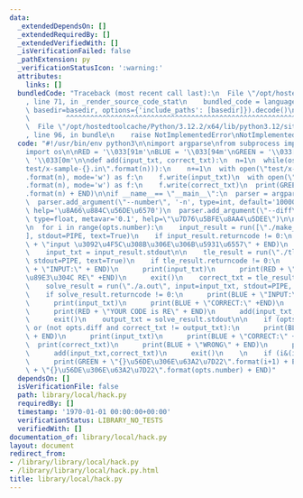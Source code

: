```yaml
---
data:
  _extendedDependsOn: []
  _extendedRequiredBy: []
  _extendedVerifiedWith: []
  _isVerificationFailed: false
  _pathExtension: py
  _verificationStatusIcon: ':warning:'
  attributes:
    links: []
  bundledCode: "Traceback (most recent call last):\n  File \"/opt/hostedtoolcache/Python/3.12.2/x64/lib/python3.12/site-packages/onlinejudge_verify/documentation/build.py\"\
    , line 71, in _render_source_code_stat\n    bundled_code = language.bundle(stat.path,\
    \ basedir=basedir, options={'include_paths': [basedir]}).decode()\n          \
    \         ^^^^^^^^^^^^^^^^^^^^^^^^^^^^^^^^^^^^^^^^^^^^^^^^^^^^^^^^^^^^^^^^^^^^^^^^^^^^^^^^^\n\
    \  File \"/opt/hostedtoolcache/Python/3.12.2/x64/lib/python3.12/site-packages/onlinejudge_verify/languages/python.py\"\
    , line 96, in bundle\n    raise NotImplementedError\nNotImplementedError\n"
  code: "#!/usr/bin/env python3\n\nimport argparse\nfrom subprocess import run, PIPE\n\
    import os\n\nRED = '\\033[91m'\nBLUE = '\\033[94m'\nGREEN = '\\033[92m'\nEND =\
    \ '\\033[0m'\n\ndef add(input_txt, correct_txt):\n  n=1\n  while(os.path.exists(\"\
    test/x-sample-{}.in\".format(n))):\n    n+=1\n  with open(\"test/x-sample-{}.in\"\
    .format(n), mode='w') as f:\n    f.write(input_txt)\n  with open(\"test/x-sample-{}.out\"\
    .format(n), mode='w') as f:\n    f.write(correct_txt)\n  print(GREEN + \"ADD x-sample-{}\"\
    .format(n) + END)\n\nif __name__== \"__main__\":\n  parser = argparse.ArgumentParser()\n\
    \  parser.add_argument(\"--number\", '-n', type=int, default='100000', metavar='100',\
    \ help='\u8A66\u884C\u56DE\u6570')\n  parser.add_argument(\"--diff\", \"-d\",\
    \ type=float, metavar='0.1', help=\"\u7D76\u5BFE\u8AA4\u5DEE\")\n\n  opts = parser.parse_args()\n\
    \n  for i in range(opts.number):\n    input_result = run([\"./make_random.out\"\
    ], stdout=PIPE, text=True)\n    if input_result.returncode != 0:\n      print(RED\
    \ + \"input \u3092\u4F5C\u308B\u306E\u306B\u5931\u6557\" + END)\n      exit()\n\
    \    input_txt = input_result.stdout\n\n    tle_result = run(\"./tle.out\", input=input_txt,\
    \ stdout=PIPE, text=True)\n    if tle_result.returncode != 0:\n      print(BLUE\
    \ + \"INPUT:\" + END)\n      print(input_txt)\n      print(RED + \"\u611A\u76F4\
    \u89E3\u304C RE\" +END)\n      exit()\n    correct_txt = tle_result.stdout\n\n\
    \    solve_result = run(\"./a.out\", input=input_txt, stdout=PIPE, text=True)\n\
    \    if solve_result.returncode != 0:\n      print(BLUE + \"INPUT:\" + END)\n\
    \      print(input_txt)\n      print(BLUE + \"CORRECT:\" +END)\n      print(correct_txt)\n\
    \      print(RED + \"YOUR CODE is RE\" + END)\n      add(input_txt,correct_txt)\n\
    \      exit()\n    output_txt = solve_result.stdout\n\n    if (opts.diff and abs(correct_txt-output_txt)>diff)\
    \ or (not opts.diff and correct_txt != output_txt):\n      print(BLUE + \"INPUT:\"\
    \ + END)\n      print(input_txt)\n      print(BLUE + \"CORRECT:\" +END)\n    \
    \  print(correct_txt)\n      print(BLUE + \"WRONG\" + END)\n      print(output_txt)\n\
    \      add(input_txt,correct_txt)\n      exit()\n    \n    if (i&(i+1)) == 0:\n\
    \      print(GREEN + \"{}\u56DE\u306E\u63A2\u7D22\".format(i+1) + END)\n  print(GREEN\
    \ + \"{}\u56DE\u306E\u63A2\u7D22\".format(opts.number) + END)"
  dependsOn: []
  isVerificationFile: false
  path: library/local/hack.py
  requiredBy: []
  timestamp: '1970-01-01 00:00:00+00:00'
  verificationStatus: LIBRARY_NO_TESTS
  verifiedWith: []
documentation_of: library/local/hack.py
layout: document
redirect_from:
- /library/library/local/hack.py
- /library/library/local/hack.py.html
title: library/local/hack.py
---
```

